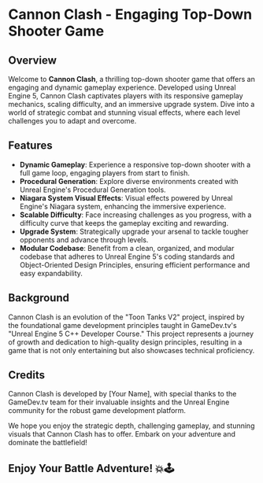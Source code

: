 <h1>Cannon Clash - Engaging Top-Down Shooter Game</h1>

<h2>Overview</h2>
<p>Welcome to <strong>Cannon Clash</strong>, a thrilling top-down shooter game that offers an engaging and dynamic gameplay experience. Developed using Unreal Engine 5, Cannon Clash captivates players with its responsive gameplay mechanics, scaling difficulty, and an immersive upgrade system. Dive into a world of strategic combat and stunning visual effects, where each level challenges you to adapt and overcome.</p>

<h2>Features</h2>
<ul>
  <li><strong>Dynamic Gameplay</strong>: Experience a responsive top-down shooter with a full game loop, engaging players from start to finish.</li>
  <li><strong>Procedural Generation</strong>: Explore diverse environments created with Unreal Engine's Procedural Generation tools.</li>
  <li><strong>Niagara System Visual Effects</strong>: Visual effects powered by Unreal Engine's Niagara system, enhancing the immersive experience.</li>
  <li><strong>Scalable Difficulty</strong>: Face increasing challenges as you progress, with a difficulty curve that keeps the gameplay exciting and rewarding.</li>
  <li><strong>Upgrade System</strong>: Strategically upgrade your arsenal to tackle tougher opponents and advance through levels.</li>
  <li><strong>Modular Codebase</strong>: Benefit from a clean, organized, and modular codebase that adheres to Unreal Engine 5's coding standards and Object-Oriented Design Principles, ensuring efficient performance and easy expandability.</li>
</ul>

<h2>Background</h2>
<p>Cannon Clash is an evolution of the "Toon Tanks V2" project, inspired by the foundational game development principles taught in GameDev.tv's "Unreal Engine 5 C++ Developer Course." This project represents a journey of growth and dedication to high-quality design principles, resulting in a game that is not only entertaining but also showcases technical proficiency.</p>

<h2>Credits</h2>
<p>Cannon Clash is developed by [Your Name], with special thanks to the GameDev.tv team for their invaluable insights and the Unreal Engine community for the robust game development platform.</p>

<p>We hope you enjoy the strategic depth, challenging gameplay, and stunning visuals that Cannon Clash has to offer. Embark on your adventure and dominate the battlefield!</p>

<h2>Enjoy Your Battle Adventure! 💥🕹️</h2>
